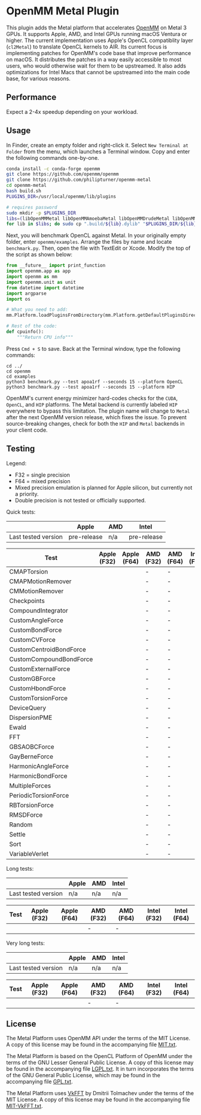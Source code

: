 # OpenMM Metal Plugin

This plugin adds the Metal platform that accelerates [OpenMM](https://openmm.org) on Metal 3 GPUs. It supports Apple, AMD, and Intel GPUs running macOS Ventura or higher. The current implementation uses Apple's OpenCL compatiblity layer (`cl2Metal`) to translate OpenCL kernels to AIR. Its current focus is implementing patches for OpenMM's code base that improve performance on macOS. It distributes the patches in a way easily accessible to most users, who would otherwise wait for them to be upstreamed. It also adds optimizations for Intel Macs that cannot be upstreamed into the main code base, for various reasons.

<!--
> \* The current version supports macOS Monterey. Ventura will only be required after the transition to Metal.

The Metal plugin will eventually transition kernels directly to the Metal API. Doing so enables optimizations like SIMD-group reductions and indirect command buffers, but removes double precision support on AMD GPUs. Before the transition, `double` and/or `mixed` precision will be deactivated. The plugin will eventually use [double-single FP64 emulation](https://andrewthall.org/papers/df64_qf128.pdf) to bring back `mixed`, this time supporting all GPUs.

Another goal is to support machine learning potentials, similar to [openmm-torch](https://github.com/openmm/openmm-torch). This repository should provide a more direct pathway to [MPSGraph](https://developer.apple.com/documentation/metalperformanceshadersgraph), the high-level MLIR compiler harnessed by tensorflow-metal and PyTorch. The plugin should create API (e.g. `MPSGraphForce`) for extracting the `MTLBuffer` backing an OpenMM class. The API should also facilitate construction of `MPSGraphTensor` and `MPSGraphTensorData` instances from the buffer. The ML potential (written in C++) should be made accessible from Swift - the language for using MPSGraph. Swift code will access all other OpenMM APIs through [PythonKit](https://github.com/pvieito/PythonKit).
-->

## Performance

Expect a 2-4x speedup depending on your workload.

## Usage

In Finder, create an empty folder and right-click it. Select `New Terminal at Folder` from the menu, which launches a Terminal window. Copy and enter the following commands one-by-one.

```bash
conda install -c conda-forge openmm
git clone https://github.com/openmm/openmm
git clone https://github.com/philipturner/openmm-metal
cd openmm-metal
bash build.sh
PLUGINS_DIR=/usr/local/openmm/lib/plugins

# requires password
sudo mkdir -p $PLUGINS_DIR
libs=(libOpenMMMetal libOpenMMAmoebaMetal libOpenMMDrudeMetal libOpenMMRPMDMetal)
for lib in $libs; do sudo cp ".build/${lib}.dylib" "$PLUGINS_DIR/${lib}.dylib"; done
```

Next, you will benchmark OpenCL against Metal. In your originally empty folder, enter `openmm/examples`. Arrange the files by name and locate `benchmark.py`. Then, open the file with TextEdit or Xcode. Modify the top of the script as shown below:

```python
from __future__ import print_function
import openmm.app as app
import openmm as mm
import openmm.unit as unit
from datetime import datetime
import argparse
import os

# What you need to add:
mm.Platform.loadPluginsFromDirectory(mm.Platform.getDefaultPluginsDirectory())

# Rest of the code:
def cpuinfo():
    """Return CPU info"""
```

Press `Cmd + S` to save. Back at the Terminal window, type the following commands:

```
cd ../
cd openmm
cd examples
python3 benchmark.py --test apoa1rf --seconds 15 --platform OpenCL
python3 benchmark.py --test apoa1rf --seconds 15 --platform HIP
```

OpenMM's current energy minimizer hard-codes checks for the `CUDA`, `OpenCL`, and `HIP` platforms. The Metal backend is currently labeled `HIP` everywhere to bypass this limitation. The plugin name will change to `Metal` after the next OpenMM version release, which fixes the issue. To prevent source-breaking changes, check for both the `HIP` and `Metal` backends in your client code.

## Testing

Legend:
- F32 = single precision
- F64 = mixed precision
- Mixed precision emulation is planned for Apple silicon, but currently not a priority.
- Double precision is not tested or officially supported.


<!--

For reference: ✅
For reference: ❌

-->

Quick tests:

|                     | Apple | AMD | Intel |
| ------------------- | ----- | --- | ----- |
| Last tested version | pre-release   | n/a | pre-release   |

| Test                           | Apple (F32) | Apple (F64) | AMD (F32) | AMD (F64) | Intel (F32) | Intel (F64) |
| ------------------------------ | ----------- | ----------- | --------- | --------- | ----------- | ----------- |
| CMAPTorsion                    |            |            | -         | -         |            |            |
| CMAPMotionRemover              |            |            | -         | -         |            |            |
| CMMotionRemover                |            |            | -         | -         |            |            |
| Checkpoints                    |            |            | -         | -         |            |            |
| CompoundIntegrator             |            |            | -         | -         |            |            |
| CustomAngleForce               |            |            | -         | -         |            |            |
| CustomBondForce                |            |            | -         | -         |            |            |
| CustomCVForce                  |            |            | -         | -         |            |            |
| CustomCentroidBondForce        |            |            | -         | -         |            |            |
| CustomCompoundBondForce        |            |            | -         | -         |            |            |
| CustomExternalForce            |            |            | -         | -         |            |            |
| CustomGBForce                  |            |            | -         | -         |            |            |
| CustomHbondForce               |            |            | -         | -         |            |            |
| CustomTorsionForce             |            |            | -         | -         |            |            |
| DeviceQuery                    |            |            | -         | -         |            |            |
| DispersionPME                  |            |            | -         | -         |            |            |
| Ewald                          |            |            | -         | -         |            |            |
| FFT                            |            |            | -         | -         |            |            |
| GBSAOBCForce                   |            |            | -         | -         |            |            |
| GayBerneForce                  |            |            | -         | -         |            |            |
| HarmonicAngleForce             |            |            | -         | -         |            |            |
| HarmonicBondForce              |            |            | -         | -         |            |            |
| MultipleForces                 |            |            | -         | -         |            |            |
| PeriodicTorsionForce           |            |            | -         | -         |            |            |
| RBTorsionForce                 |            |            | -         | -         |            |            |
| RMSDForce                      |            |            | -         | -         |            |            |
| Random                         |            |            | -         | -         |            |            |
| Settle                         |            |            | -         | -         |            |            |
| Sort                           |            |            | -         | -         |            |            |
| VariableVerlet                 |            |            | -         | -         |            |            |

Long tests:

|                     | Apple | AMD | Intel |
| ------------------- | ----- | --- | ----- |
| Last tested version | n/a   | n/a | n/a   |

| Test                           | Apple (F32) | Apple (F64) | AMD (F32) | AMD (F64) | Intel (F32) | Intel (F64) |
| ------------------------------ | ----------- | ----------- | --------- | --------- | ----------- | ----------- |
|                                |            |            | -         | -         |            |            |

Very long tests:

|                     | Apple | AMD | Intel |
| ------------------- | ----- | --- | ----- |
| Last tested version | n/a   | n/a | n/a   |


| Test                           | Apple (F32) | Apple (F64) | AMD (F32) | AMD (F64) | Intel (F32) | Intel (F64) |
| ------------------------------ | ----------- | ----------- | --------- | --------- | ----------- | ----------- |
|                                |            |            | -         | -         |            |            |

## License

The Metal Platform uses OpenMM API under the terms of the MIT License.  A copy of this license may
be found in the accompanying file [MIT.txt](licenses/MIT.txt).

The Metal Platform is based on the OpenCL Platform of OpenMM under the terms of the GNU Lesser General
Public License.  A copy of this license may be found in the accompanying file
[LGPL.txt](licenses/LGPL.txt).  It in turn incorporates the terms of the GNU General Public
License, which may be found in the accompanying file [GPL.txt](licenses/GPL.txt).

The Metal Platform uses [VkFFT](https://github.com/DTolm/VkFFT) by Dmitrii Tolmachev under the terms
of the MIT License.  A copy of this license may be found in the accompanying file
[MIT-VkFFT.txt](licenses/MIT-VkFFT.txt).
